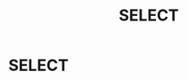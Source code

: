 ﻿---
layout: default
title: SELECT
nav_order: 27
parent: Запросы SQLplus
grand_parent: Справочная информация
has_children: false
has_toc: false
---

SELECT
======
